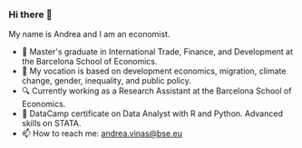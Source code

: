 ### Hi there 👋

My name is Andrea and I am an economist.

- 🏫 Master's graduate in International Trade, Finance, and Development at the Barcelona School of Economics.
- 🔭 My vocation is based on development economics, migration, climate change, gender, inequality, and public policy.
- 🔍 Currently working as a Research Assistant at the Barcelona School of Economics. 
- 🌱 DataCamp certificate on Data Analyst with R and Python. Advanced skills on STATA.
- 📫 How to reach me: andrea.vinas@bse.eu
